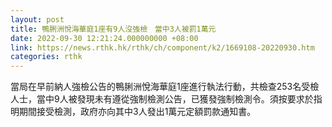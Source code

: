 ```yaml
---
layout: post
title: 鴨脷洲悅海華庭1座有9人沒強檢　當中3人被罰1萬元
date: 2022-09-30 12:21:24.000000000 +08:00
link: https://news.rthk.hk/rthk/ch/component/k2/1669108-20220930.htm
categories: rthk
---
```


當局在早前納人強檢公告的鴨脷洲悅海華庭1座進行執法行動，共檢查253名受檢人士，當中9人被發現未有遵從強制檢測公告，已獲發強制檢測令。須按要求於指明期間接受檢測，政府亦向其中3人發出1萬元定額罰款通知書。
